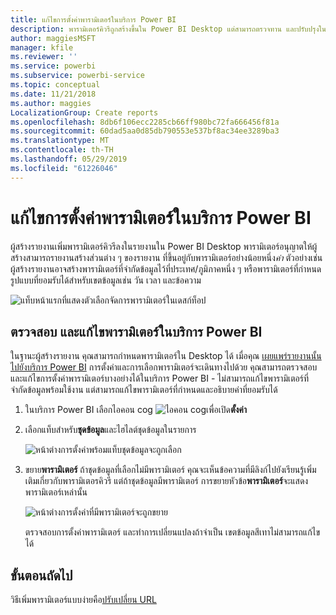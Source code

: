 ```yaml
---
title: แก้ไขการตั้งค่าพารามิเตอร์ในบริการ Power BI
description: พารามิเตอร์คิวรีถูกสร้างขึ้นใน Power BI Desktop แต่สามารถตรวจทาน และปรับปรุงในบริการ Power BI
author: maggiesMSFT
manager: kfile
ms.reviewer: ''
ms.service: powerbi
ms.subservice: powerbi-service
ms.topic: conceptual
ms.date: 11/21/2018
ms.author: maggies
LocalizationGroup: Create reports
ms.openlocfilehash: 8db6f106ecc2285cb66ff980bc72fa666456f81a
ms.sourcegitcommit: 60dad5aa0d85db790553e537bf8ac34ee3289ba3
ms.translationtype: MT
ms.contentlocale: th-TH
ms.lasthandoff: 05/29/2019
ms.locfileid: "61226046"
---
```

# <a name="edit-parameter-settings-in-the-power-bi-service"></a>แก้ไขการตั้งค่าพารามิเตอร์ในบริการ Power BI
ผู้สร้างรายงานเพิ่มพารามิเตอร์คิวรีลงในรายงานใน Power BI Desktop พารามิเตอร์อนุญาตให้ผู้สร้างสามารถรายงานสร้างส่วนต่าง ๆ ของรายงาน ที่ขึ้นอยู่กับพารามิเตอร์อย่างน้อยหนึ่ง*ค่า* ตัวอย่างเช่น ผู้สร้างรายงานอาจสร้างพารามิเตอร์ที่จำกัดข้อมูลไว้ที่ประเทศ/ภูมิภาคหนึ่ง ๆ หรือพารามิเตอร์ที่กำหนดรูปแบบที่ยอมรับได้สำหรับเขตข้อมูลเช่น วัน เวลา และข้อความ

![แท็บหน้าแรกที่แสดงตัวเลือกจัดการพารามิเตอร์ในเดสก์ท็อป](media/service-parameters/power-bi-manage-parameters.png)

## <a name="review-and-edit-parameters-in-power-bi-service"></a>ตรวจสอบ และแก้ไขพารามิเตอร์ในบริการ Power BI

ในฐานะผู้สร้างรายงาน คุณสามารถกำหนดพารามิเตอร์ใน Desktop ได้ เมื่อคุณ [เผยแพร่รายงานนั้นไปยังบริการ Power BI](desktop-upload-desktop-files.md) การตั้งค่าและการเลือกพารามิเตอร์จะเดินทางไปด้วย คุณสามารถตรวจสอบและแก้ไขการตั้งค่าพารามิเตอร์บางอย่างได้ในบริการ Power BI - ไม่สามารถแก้ไขพารามิเตอร์ที่จำกัดข้อมูลพร้อมใช้งาน แต่สามารถแก้ไขพารามิเตอร์ที่กำหนดและอธิบายค่าที่ยอมรับได้

1. ในบริการ Power BI เลือกไอคอน cog ![ไอคอน cog](media/service-parameters/power-bi-cog.png)เพื่อเปิด**ตั้งค่า**

2. เลือกแท็บสำหรับ**ชุดข้อมูล**และไฮไลต์ชุดข้อมูลในรายการ 
    
    ![หน้าต่างการตั้งค่าพร้อมแท็บชุดข้อมูลจะถูกเลือก](media/service-parameters/power-bi-select-dataset2.png)

3. ขยาย**พารามิเตอร์**  ถ้าชุดข้อมูลที่เลือกไม่มีพารามิเตอร์ คุณจะเห็นข้อความที่มีลิงก์ไปยังเรียนรู้เพิ่มเติมเกี่ยวกับพารามิเตอรคิวรี แต่ถ้าชุดข้อมูลมีพารามิเตอร์ การขยายหัวข้อ**พารามิเตอร์**จะแสดงพารามิเตอร์เหล่านั้น 

    ![หน้าต่างการตั้งค่าที่มีพารามิเตอร์จะถูกขยาย](media/service-parameters/power-bi-settings.png)

    ตรวจสอบการตั้งค่าพารามิเตอร์ และทำการเปลี่ยนแปลงถ้าจำเป็น เขตข้อมูลสีเทาไม่สามารถแก้ไขได้ 


## <a name="next-steps"></a>ขั้นตอนถัดไป
วิธีเพิ่มพารามิเตอร์แบบง่ายคือ[ปรับเปลี่ยน URL](service-url-filters.md)